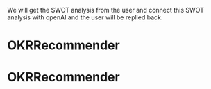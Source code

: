 We will get the SWOT analysis from the user and connect this SWOT analysis with openAI and the user will be replied back.
# OKRRecommender
# OKRRecommender
